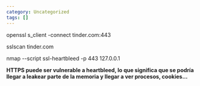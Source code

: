 ```yaml
---
category: Uncategorized
tags: []
---
```

openssl s_client -connect tinder.com:443

sslscan tinder.com

nmap --script ssl-heartbleed -p 443 127.0.0.1


**HTTPS puede ser vulnerable a heartbleed, lo que significa que se podría llegar a leakear parte de la memoria y llegar a ver procesos, cookies...**